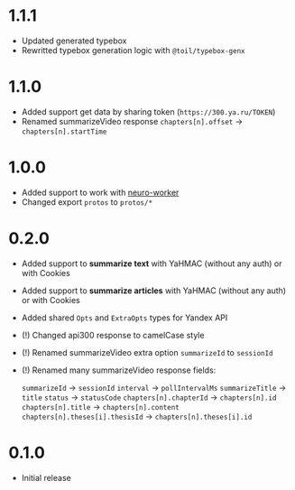# 1.1.1

- Updated generated typebox
- Rewritted typebox generation logic with `@toil/typebox-genx`

# 1.1.0

- Added support get data by sharing token (`https://300.ya.ru/TOKEN`)
- Renamed summarizeVideo response `chapters[n].offset` -> `chapters[n].startTime`

# 1.0.0

- Added support to work with [neuro-worker](https://github.com/FOSWLY/neuro-worker)
- Changed export `protos` to `protos/*`

# 0.2.0

- Added support to **summarize text** with YaHMAC (without any auth) or with Cookies
- Added support to **summarize articles** with YaHMAC (without any auth) or with Cookies
- Added shared `Opts` and `ExtraOpts` types for Yandex API
- (!) Changed api300 response to camelCase style
- (!) Renamed summarizeVideo extra option `summarizeId` to `sessionId`
- (!) Renamed many summarizeVideo response fields:

  `summarizeId` -> `sessionId`
  `interval` -> `pollIntervalMs`
  `summarizeTitle` -> `title`
  `status` -> `statusCode`
  `chapters[n].chapterId` -> `chapters[n].id`
  `chapters[n].title` -> `chapters[n].content`
  `chapters[n].theses[i].thesisId` -> `chapters[n].theses[i].id`

# 0.1.0

- Initial release
